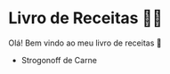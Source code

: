# Livro de Receitas :man_cook:

Olá! Bem vindo ao meu livro de receitas :fried_egg:

- Strogonoff de Carne
